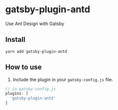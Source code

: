 # gatsby-plugin-antd
Use Ant Design with Gatsby

## Install
`yarn add gatsby-plugin-antd`

## How to use
1. Include the plugin in your `gatsby-config.js` file.

```javascript
// in gatsby-config.js
plugins: [
  'gatsby-plugin-antd'
]
```
